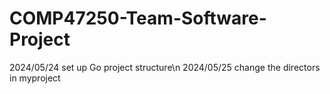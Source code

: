 # COMP47250-Team-Software-Project

2024/05/24 set up Go project structure\n
2024/05/25 change the directors in myproject
